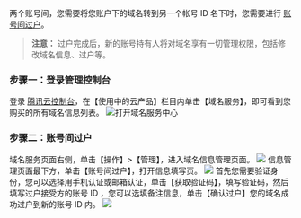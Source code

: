 两个账号间，您需要将您账户下的域名转到另一个帐号 ID 名下时，您需要进行 [账号间过户](https://console.cloud.tencent.com/domain/account/transfer?domain=2example.cn)。
>**注意：**
>过户完成后，新的账号持有人将对域名享有一切管理权限，包括修改域名信息、过户等。

### 步骤一：登录管理控制台
登录 [腾讯云控制台](https://console.cloud.tencent.com/)，在【使用中的云产品】栏目内单击【域名服务】，即可看到您购买的所有域名信息列表。
![打开域名服务中心](https://main.qcloudimg.com/raw/874acea6398562bd7c5cab9d847c2192.png)
### 步骤二：账号间过户
域名服务页面右侧，单击【操作】>【管理】，进入域名信息管理页面。
![](//mc.qcloudimg.com/static/img/d7d485d04f780bacb592826f0148a540/image.png)
信息管理页面最下方，单击【账号间过户】，打开信息填写页。
![](//mc.qcloudimg.com/static/img/7024efd952b75881e4ec0588a9c28d58/image.png)
首先您需要验证身份，您可以选择用手机认证或邮箱认证，单击【获取验证码】，填写验证码，然后填写过户接受方的账号 ID ，您可以选填备注信息，单击【确认过户】您的域名成功过户到新的账号 ID 内。
![](//mc.qcloudimg.com/static/img/8b3ab4316a9cf27b3e93a2199b94041a/image.png)



